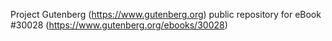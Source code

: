 Project Gutenberg (https://www.gutenberg.org) public repository for eBook #30028 (https://www.gutenberg.org/ebooks/30028)
